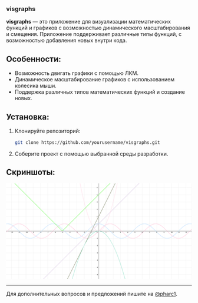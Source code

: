 ### visgraphs

**visgraphs** — это приложение для визуализации математических функций и графиков с возможностью динамического масштабирования и смещения. Приложение поддерживает различные типы функций, с возможностью добавления новых внутри кода.

## Особенности:
- Возможность двигать графики с помощью ЛКМ.
- Динамическое масштабирование графиков с использованием колесика мыши.
- Поддержка различных типов математических функций и создание новых.

## Установка:
1. Клонируйте репозиторий:
   ```bash
   git clone https://github.com/yourusername/visgraphs.git
   ```
2. Соберите проект с помощью выбранной среды разработки.

## Скриншоты:
![Пример](image.png)

---

Для дополнительных вопросов и предложений пишите на [@pharc1](https://t.me/pharc1).